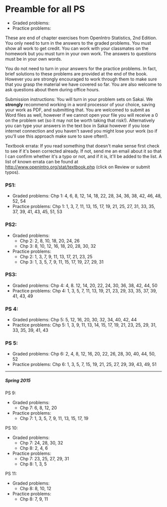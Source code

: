 # Preamble for all PS

- Graded problems:  
- Practice problems: 
 
These are end of chapter exercises from OpenIntro Statistics, 2nd Edition. You only need to turn in the answers to the graded problems. You must show all work to get credit. You can work with your classmates on the homework but you must turn in your own work. The answers to questions must be in your own words.

You do not need to turn in your answers for the practice problems. In fact, brief solutions  to these problems are provided at the end of the book. However you are strongly encouraged to work through them to make sure that you grasp the material we have covered so far. You are also welcome to ask questions about them during office hours.

Submission instructions: You will turn in your problem sets on Sakai. We **strongly** recommend working in a word processor of your choice, saving your work as PDF, and submitting that. You are welcomed to submit as Word files as well, however if we cannot open your file you will receive a 0 on the problem set (so it may not be worth taking that risk!). Alternatively you can type your answers in the text box in Sakai however if you lose internet connection and you haven't saved you might lose your work (so if you'll use this approach make sure to save often!).

Textbook errata: If you read something that doesn't make sense first check to see if it's been corrected already. If not, send me an email about it so that I can confirm whether it's a typo or not, and if it is, it'll be added to the list. A list of known errata can be found at http://www.openintro.org/stat/textbook.php (click on Review or submit typos).

### PS1:

* Graded problems: Chp 1: 4, 6, 8, 12, 14, 18, 22, 28, 34, 36, 38, 42, 46, 48, 52, 54 
* Practice problems: Chp 1: 1, 3, 7, 11, 13, 15, 17, 19, 21, 25, 27, 31, 33, 35, 37, 39, 41, 43, 45, 51, 53

### PS2:

* Graded problems: 
    * Chp 2: 2, 8, 10, 18, 20, 24, 26
    * Chp 3: 8, 10, 12, 16, 18, 20, 28, 30, 32
* Practice problems: 
    * Chp 2: 1, 3, 7, 9, 11, 13, 17, 21, 23, 25
    * Chp 3: 1, 3, 5, 7, 9, 11, 15, 17, 19, 27, 29, 31

### PS3:

* Graded problems: Chp 4: 4, 8. 12, 14, 20, 22, 24, 30, 36, 38, 42, 44, 50
* Practice problems: Chp 4: 1, 3, 5, 7, 11, 13, 19, 21, 23, 29, 33, 35, 37, 39, 41, 43, 49

### PS 4:

* Graded problems: Chp 5: 5, 12, 16, 20, 30, 32, 34, 40, 42, 44
* Practice problems: Chp 5: 1, 3, 9, 11, 13, 14, 15, 17, 19, 21, 23, 25, 29, 31, 33, 35, 39, 41, 43

### PS 5:

* Graded problems: Chp 6: 2, 4, 8, 12, 16, 20, 22, 26, 28, 30, 40, 44, 50, 52
* Practice problems: Chp 6: 1, 3, 5, 7, 15, 19, 21, 25, 27, 29, 39, 43, 49, 51 

* * *

##### Spring 2015



PS 9:
* Graded problems:
  + Chp 7: 6, 8, 12, 20
* Practice problems:
  + Chp 7: 1, 3, 5, 7, 9, 11, 13, 15, 17, 19


PS 10:
* Graded problems:
  + Chp 7: 24, 28, 30, 32
  + Chp 8: 2, 4, 6
* Practice problems:
  + Chp 7: 23, 25, 27, 29, 31
  + Chp 8: 1, 3, 5

PS 11:
* Graded problems:
  + Chp 8: 8, 10, 12
* Practice problems:
  + Chp 8: 7, 9, 11